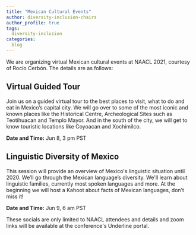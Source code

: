 ```yaml
---
title: "Mexican Cultural Events"
author: diversity-inclusion-chairs
author_profile: true
tags:
  diversity-inclusion
categories:
  blog
---
```


We are organizing virtual Mexican cultural events at NAACL 2021, courtesy of Rocío Cerbón. The details are as follows:


## Virtual Guided Tour

Join us on a guided virtual tour to the best places to visit, what to do and eat in Mexico’s capital city. We will go over to some of the most iconic and known places like the Historical Centre, Archeological Sites such as Teotihuacan and Templo Mayor. And in the south of the city, we will get to know touristic locations like Coyoacan and Xochimilco.

**Date and Time:** Jun 8, 3 pm PST


## Linguistic Diversity of Mexico

This session will provide an overview of Mexico's linguistic situation until 2020. We’ll go through the Mexican language’s diversity. We'll learn about linguistic families, currently most spoken languages and more. At the beginning we will host a Kahoot about facts of Mexican languages, don’t miss it!

**Date and Time:** Jun 9, 6 am PST

These socials are only limited to NAACL attendees and details and zoom links will be available at the conference's Underline portal.